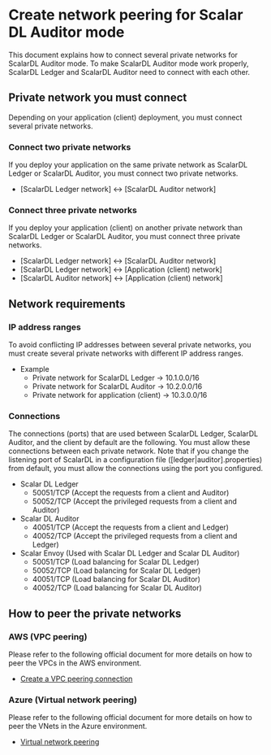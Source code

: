 # Create network peering for Scalar DL Auditor mode

This document explains how to connect several private networks for ScalarDL Auditor mode. To make ScalarDL Auditor mode work properly, ScalarDL Ledger and ScalarDL Auditor need to connect with each other. 

## Private network you must connect

Depending on your application (client) deployment, you must connect several private networks.

### Connect two private networks

If you deploy your application on the same private network as ScalarDL Ledger or ScalarDL Auditor, you must connect two private networks.

* [ScalarDL Ledger network] <-> [ScalarDL Auditor network]

### Connect three private networks

If you deploy your application (client) on another private network than ScalarDL Ledger or ScalarDL Auditor, you must connect three private networks.

* [ScalarDL Ledger network] <-> [ScalarDL Auditor network]
* [ScalarDL Ledger network] <-> [Application (client) network]
* [ScalarDL Auditor network] <-> [Application (client) network]

## Network requirements

### IP address ranges

To avoid conflicting IP addresses between several private networks, you must create several private networks with different IP address ranges.

* Example
    * Private network for ScalarDL Ledger -> 10.1.0.0/16
    * Private network for ScalarDL Auditor -> 10.2.0.0/16
    * Private network for application (client) -> 10.3.0.0/16

### Connections

The connections (ports) that are used between ScalarDL Ledger, ScalarDL Auditor, and the client by default are the following. You must allow these connections between each private network. Note that if you change the listening port of ScalarDL in a configuration file ([ledger|auditor].properties) from default, you must allow the connections using the port you configured.

* Scalar DL Ledger
    * 50051/TCP (Accept the requests from a client and Auditor)
    * 50052/TCP (Accept the privileged requests from a client and Auditor)
* Scalar DL Auditor
    * 40051/TCP (Accept the requests from a client and Ledger)
    * 40052/TCP (Accept the privileged requests from a client and Ledger)
* Scalar Envoy (Used with Scalar DL Ledger and Scalar DL Auditor)
    * 50051/TCP (Load balancing for Scalar DL Ledger)
    * 50052/TCP (Load balancing for Scalar DL Ledger)
    * 40051/TCP (Load balancing for Scalar DL Auditor)
    * 40052/TCP (Load balancing for Scalar DL Auditor)

## How to peer the private networks

### AWS (VPC peering)

Please refer to the following official document for more details on how to peer the VPCs in the AWS environment.

* [Create a VPC peering connection](https://docs.aws.amazon.com/vpc/latest/peering/create-vpc-peering-connection.html)

### Azure (Virtual network peering)

Please refer to the following official document for more details on how to peer the VNets in the Azure environment.

* [Virtual network peering](https://learn.microsoft.com/en-us/azure/virtual-network/virtual-network-peering-overview)
